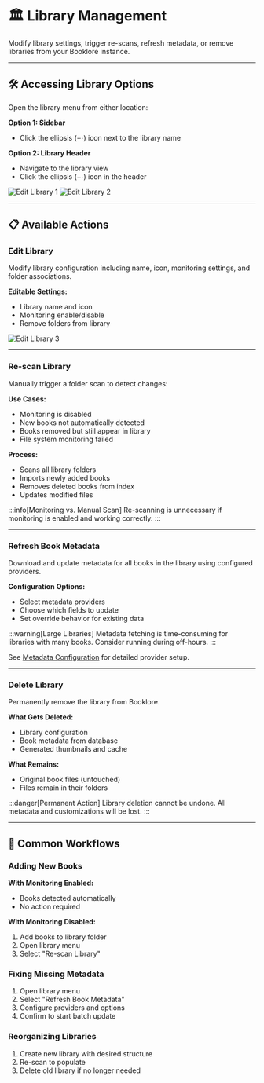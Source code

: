 # 🏛️ Library Management

Modify library settings, trigger re-scans, refresh metadata, or remove libraries from your Booklore instance.

---

## 🛠️ Accessing Library Options

Open the library menu from either location:

**Option 1: Sidebar**
- Click the ellipsis (⋯) icon next to the library name

**Option 2: Library Header**
- Navigate to the library view
- Click the ellipsis (⋯) icon in the header

![Edit Library 1](/img/edit-library/edit-library-1.jpg)
![Edit Library 2](/img/edit-library/edit-library-2.jpg)

---

## 📋 Available Actions

### Edit Library

Modify library configuration including name, icon, monitoring settings, and folder associations.

**Editable Settings:**
- Library name and icon
- Monitoring enable/disable
- Remove folders from library

![Edit Library 3](/img/edit-library/edit-library-3.jpg)

---

### Re-scan Library

Manually trigger a folder scan to detect changes:

**Use Cases:**
- Monitoring is disabled
- New books not automatically detected
- Books removed but still appear in library
- File system monitoring failed

**Process:**
- Scans all library folders
- Imports newly added books
- Removes deleted books from index
- Updates modified files

:::info[Monitoring vs. Manual Scan]
Re-scanning is unnecessary if monitoring is enabled and working correctly.
:::

---

### Refresh Book Metadata

Download and update metadata for all books in the library using configured providers.

**Configuration Options:**
- Select metadata providers
- Choose which fields to update
- Set override behavior for existing data

:::warning[Large Libraries]
Metadata fetching is time-consuming for libraries with many books. Consider running during off-hours.
:::

See [Metadata Configuration](../metadata/metadata-fetch-configuration.md) for detailed provider setup.

---

### Delete Library

Permanently remove the library from Booklore.

**What Gets Deleted:**
- Library configuration
- Book metadata from database
- Generated thumbnails and cache

**What Remains:**
- Original book files (untouched)
- Files remain in their folders

:::danger[Permanent Action]
Library deletion cannot be undone. All metadata and customizations will be lost.
:::

---

## 🎯 Common Workflows

### Adding New Books

**With Monitoring Enabled:**
- Books detected automatically
- No action required

**With Monitoring Disabled:**
1. Add books to library folder
2. Open library menu
3. Select "Re-scan Library"

### Fixing Missing Metadata

1. Open library menu
2. Select "Refresh Book Metadata"
3. Configure providers and options
4. Confirm to start batch update

### Reorganizing Libraries

1. Create new library with desired structure
2. Re-scan to populate
3. Delete old library if no longer needed
